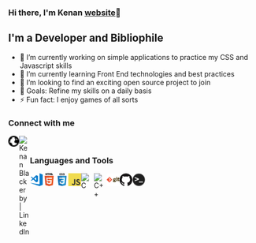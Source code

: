 ### Hi there, I'm Kenan [website]👋

## I'm a Developer and Bibliophile
- 🔭 I’m currently working on simple applications to practice my CSS and Javascript skills
- 🌱 I’m currently learning Front End technologies and best practices
- 👯 I’m looking to find an exciting open source project to join 
- 🥅 Goals: Refine my skills on a daily basis
- ⚡ Fun fact: I enjoy games of all sorts

### Connect with me

[<img align="left" alt="kenanblackerby.github" width="22px" src="https://raw.githubusercontent.com/iconic/open-iconic/master/svg/globe.svg" />][website]
[<img align="left" alt="Kenan Blackerby | LinkedIn" width="22px" src="https://cdn.jsdelivr.net/npm/simple-icons@v3/icons/linkedin.svg" />][linkedin]

<br />

### Languages and Tools
<img align="left" alt="Visual Studio Code" width="26px" src="https://raw.githubusercontent.com/github/explore/80688e429a7d4ef2fca1e82350fe8e3517d3494d/topics/visual-studio-code/visual-studio-code.png" />
<img align="left" alt="HTML5" width="26px" src="https://raw.githubusercontent.com/github/explore/80688e429a7d4ef2fca1e82350fe8e3517d3494d/topics/html/html.png" />
<img align="left" alt="CSS3" width="26px" src="https://raw.githubusercontent.com/github/explore/80688e429a7d4ef2fca1e82350fe8e3517d3494d/topics/css/css.png" />
<img align="left" alt="JavaScript" width="26px" src="https://raw.githubusercontent.com/github/explore/80688e429a7d4ef2fca1e82350fe8e3517d3494d/topics/javascript/javascript.png" />
<img align="left" src="https://devicons.github.io/devicon/devicon.git/icons/c/c-original.svg" alt="C" width="26px" />
<img align="left" alt="C++" width="26px" src="https://devicons.github.io/devicon/devicon.git/icons/cplusplus/cplusplus-original.svg" />
<img align="left" alt="Git" width="26px" src="https://raw.githubusercontent.com/github/explore/80688e429a7d4ef2fca1e82350fe8e3517d3494d/topics/git/git.png" />
<img align="left" alt="GitHub" width="26px" src="https://raw.githubusercontent.com/github/explore/78df643247d429f6cc873026c0622819ad797942/topics/github/github.png" />
<img align="left" alt="Terminal" width="26px" src="https://raw.githubusercontent.com/github/explore/80688e429a7d4ef2fca1e82350fe8e3517d3494d/topics/terminal/terminal.png" />


[website]: https://kenanblackerby.github.io
[linkedin]: https://linkedin.com/in/kenanblackerby
